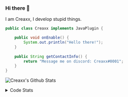 ### Hi there 👋

I am Creaxx, I develop stupid things. 

```java
public class Creaxx implements JavaPlugin {

    public void onEnable() {
        System.out.println("Hello there!");
    }
    
    public String getContactInfo() {
        return "Message me on discord: Creaxx#0001";
    }
}
```
![Creaxx's Github Stats](https://github-readme-stats-creaxxogs-projects.vercel.app/api?username=CreaxxOG&show_icons=true&theme=dark&count_private=true)

<details>
  <summary>Code Stats</summary>

<!--START_SECTION:waka-->

```txt
Java              5 hrs 58 mins   ██████████████████▒░░░░░░   72.71 %
XML               50 mins         ██▓░░░░░░░░░░░░░░░░░░░░░░   10.25 %
HTML              44 mins         ██▒░░░░░░░░░░░░░░░░░░░░░░   09.00 %
YAML              19 mins         █░░░░░░░░░░░░░░░░░░░░░░░░   04.01 %
JavaScript        17 mins         █░░░░░░░░░░░░░░░░░░░░░░░░   03.64 %
```

<!--END_SECTION:waka-->
</details>
